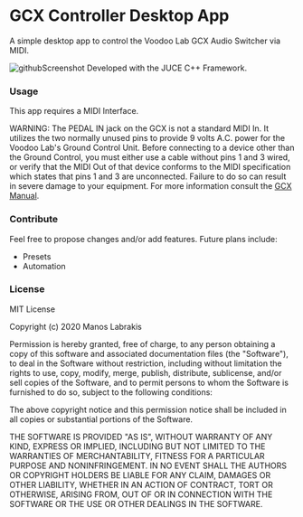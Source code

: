 # GCX Controller Desktop App

A simple desktop app to control the Voodoo Lab GCX Audio Switcher via MIDI.

![githubScreenshot](https://user-images.githubusercontent.com/58518865/92387528-60965800-f11e-11ea-8729-74215517145e.png)
Developed with the JUCE C++ Framework.

### Usage
This app requires a MIDI Interface.

WARNING: The PEDAL IN jack on the GCX is not a standard MIDI In. It utilizes the two
normally unused pins to provide 9 volts A.C. power for the Voodoo Lab's Ground Control Unit. Before connecting
to a device other than the Ground Control, you must either use a cable without pins 1 and 3
wired, or verify that the MIDI Out of that device conforms to the MIDI specification which
states that pins 1 and 3 are unconnected. Failure to do so can result in severe damage to your
equipment. For more information consult the [GCX Manual](http://www.midimanuals.com/manuals/digital_music_corp/gcx_audio_switcher/user_manual/gcx_audio_manual.pdf).

### Contribute
Feel free to propose changes and/or add features. Future plans include:

* Presets
* Automation

### License

MIT License

Copyright (c) 2020 Manos Labrakis

Permission is hereby granted, free of charge, to any person obtaining a copy
of this software and associated documentation files (the "Software"), to deal
in the Software without restriction, including without limitation the rights
to use, copy, modify, merge, publish, distribute, sublicense, and/or sell
copies of the Software, and to permit persons to whom the Software is
furnished to do so, subject to the following conditions:

The above copyright notice and this permission notice shall be included in all
copies or substantial portions of the Software.

THE SOFTWARE IS PROVIDED "AS IS", WITHOUT WARRANTY OF ANY KIND, EXPRESS OR
IMPLIED, INCLUDING BUT NOT LIMITED TO THE WARRANTIES OF MERCHANTABILITY,
FITNESS FOR A PARTICULAR PURPOSE AND NONINFRINGEMENT. IN NO EVENT SHALL THE
AUTHORS OR COPYRIGHT HOLDERS BE LIABLE FOR ANY CLAIM, DAMAGES OR OTHER
LIABILITY, WHETHER IN AN ACTION OF CONTRACT, TORT OR OTHERWISE, ARISING FROM,
OUT OF OR IN CONNECTION WITH THE SOFTWARE OR THE USE OR OTHER DEALINGS IN THE
SOFTWARE.
